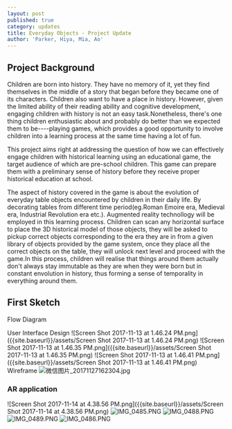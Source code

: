 ```yaml
---
layout: post
published: true
category: updates
title: Everyday Objects - Project Update
author: 'Parker, Hiya, Mia, Ao'
---
```

## Project Background
Children are born into history. They have no memory of it, yet they find themselves in the middle of a story that began before they became one of its characters. Children also want to have a place in history. However, given the limited ability of their reading ability and cognitive development, engaging children with history is not an easy task.Nonetheless, there's one thing children enthusiastic about and probably do better than we expected them to be----playing games, which provides a good opportunity to involve children into a learning process at the same time having a lot of fun.

This project aims right at addressing the question of how we can effectively engage children with historical learning using an educational game, the target audience of which are pre-school children. This game can prepare them with a preliminary sense of history before they receive proper historical education at school.

The aspect of history covered in the game is about the evolution of everyday table objects encountered by children in their daily life. By decorating tables from different time period(eg.Roman Emoire era, Medieval era, Industrial Revolution era etc.). Augmented reality technollogy will be employed in this learning process. Children can scan any horizontal surface to place the 3D historical model of those objects, they will be asked to pickup correct objects corresponding to the era they are in from a given library of objects provided by the game system, once they place all the correct objects on the table, they will unlock next level and proceed with the game.In this process, children will realise that things around them actually don't always stay immutable as they are when they were born but in constant envolution in history, thus forming a sense of temporality in everything around them.
## First Sketch
Flow Diagram

User Interface Design
![Screen Shot 2017-11-13 at 1.46.24 PM.png]({{site.baseurl}}/assets/Screen Shot 2017-11-13 at 1.46.24 PM.png)
![Screen Shot 2017-11-13 at 1.46.35 PM.png]({{site.baseurl}}/assets/Screen Shot 2017-11-13 at 1.46.35 PM.png)
![Screen Shot 2017-11-13 at 1.46.41 PM.png]({{site.baseurl}}/assets/Screen Shot 2017-11-13 at 1.46.41 PM.png)
Wireframe
![微信图片_20171127162304.jpg]({{site.baseurl}}/assets/微信图片_20171127162304.jpg)





### AR application

![Screen Shot 2017-11-14 at 4.38.56 PM.png]({{site.baseurl}}/assets/Screen Shot 2017-11-14 at 4.38.56 PM.png)
![IMG_0485.PNG]({{site.baseurl}}/assets/IMG_0485.PNG)
![IMG_0488.PNG]({{site.baseurl}}/assets/IMG_0488.PNG)
![IMG_0489.PNG]({{site.baseurl}}/assets/IMG_0489.PNG)
![IMG_0486.PNG]({{site.baseurl}}/assets/IMG_0486.PNG)
